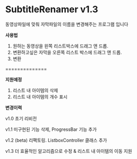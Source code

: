 SubtitleRenamer v1.3
===============

동영상파일에 맞춰 자막파일의 이름을 변경해주는 프로그램 입니다

**사용법**

1. 원하는 동영상을 왼쪽 리스트박스에 드래그 앤 드롭.
2. 변환하고싶은 자막을 오른쪽 리스트 박스에 드래그 앤 드롭.
3. 변환



==============

**지원예정**

1. 리스트 내 아이템의 삭제
2. 리스트 내 아이템의 개수 표시


**변경이력**

v1.0  초기 리비전

v1.1  미구현된 기능 삭제, ProgressBar 기능 추가

v1.2  (beta) 리팩토링. ListboxController 클래스 추가

v1.3  더 효율적인 알고리즘으로 수정 & 리스트 내 아이템의 이동 지원
